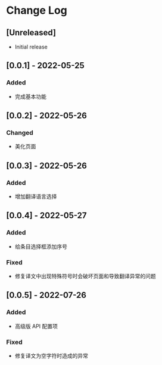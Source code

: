 <!--
 * @Author: HumXC Hum-XC@outlook.com
 * @Date: 2022-05-24
 * @LastEditors: HumXC Hum-XC@outlook.com
 * @LastEditTime: 2022-07-26
 * @FilePath: \MCTranslator\CHANGELOG.md
 * @Description:
 *
 * Copyright (c) 2022 by HumXC Hum-XC@outlook.com, All Rights Reserved.
-->

# Change Log

## [Unreleased]

-   Initial release

## [0.0.1] - 2022-05-25

### Added

-   完成基本功能

## [0.0.2] - 2022-05-26

### Changed

-   美化页面

## [0.0.3] - 2022-05-26

### Added

-   增加翻译语言选择

## [0.0.4] - 2022-05-27

### Added

-   给条目选择框添加序号

### Fixed

-   修复译文中出现特殊符号时会破坏页面和导致翻译异常的问题

## [0.0.5] - 2022-07-26

### Added

-   高级版 API 配置项

### Fixed

-   修复译文为空字符时造成的异常
